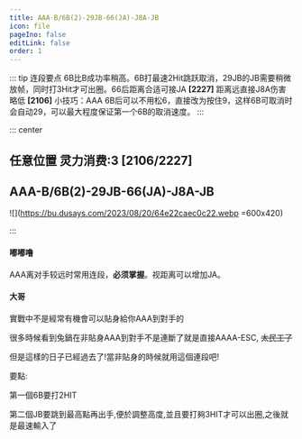 ```yaml
---
title: AAA-B/6B(2)-29JB-66(JA)-J8A-JB
icon: file
pageIno: false
editLink: false
order: 1
---
```


::: tip 连段要点
6B比B成功率稍高。6B打最速2Hit跳跃取消，29JB的JB需要稍微放帧，同时打3Hit才可出圈。66后距离合适可接JA **[2227]** 距离远直接J8A伤害略低 **[2106]**
小技巧：AAA 6B后可以不用松6，直接改为按住9，这样6B可取消时会自动29，可以最大程度保证第一个6B的取消速度。
:::

::: center
## **任意位置 灵力消费:3 [2106/2227]**
## **AAA-B/6B(2)-29JB-66(JA)-J8A-JB**

![](https://bu.dusays.com/2023/08/20/64e22caec0c22.webp =600x420)

:::


#### **嘟嘟噜**
AAA离对手较远时常用连段，**必须掌握**。视距离可以增加JA。


#### **大哥**
實戰中不是經常有機會可以貼身給你AAA到對手的

很多時候看到兔鍋在非貼身AAA到對手不是連斷了就是直接AAAA-ESC, ~~太民工了~~

但是這樣的日子已經過去了!當非貼身的時候就用這個連段吧! 

要點:

第一個6B要打2HIT

第二個JB要跳到最高點再出手,便於調整高度,並且要打夠3HIT才可以出圈,之後就是最速輸入了 
